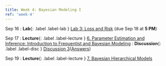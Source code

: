 ```yaml
---
title: Week 4: Bayesian Modeling I
ref: 'week-4'
---
```

Sep 16
: **Lab**{: .label .label-lab } [Lab 3: Loss and Risk](https://data102.datahub.berkeley.edu/hub/user-redirect/git-pull?repo=https%3A%2F%2Fgithub.com%2Fds-102%2Ffa24-materials&urlpath=lab%2Ftree%2Ffa24-materials%2F%2Flab%2Flab03%2Flab03.ipynb&branch=main) (due Sep 18 at **5 PM**)

Sep 17
: **Lecture**{: .label .label-lecture } [6. Parameter Estimation and Inference: Introduction to Frequentist and Bayesian Modeling](lecture/lec06)
: **Discussion**{: .label .label-disc } [Discussion 3](https://drive.google.com/file/d/1KdkLWwpdIMxgQotYYDK3g7EXDtKAvPmo/view?usp=sharing)([Answers](https://drive.google.com/file/d/1NywY2oCPaEFw3BGzUMckXRVim9KTZLVl/view?usp=sharing))

Sep 19
: **Lecture**{: .label .label-lecture } [7. Bayesian Hierarchical Models](lecture/lec07)

